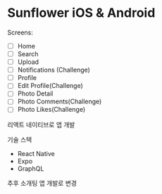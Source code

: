 # Sunflower iOS & Android

Screens:
- [ ] Home
- [ ] Search
- [ ] Upload
- [ ] Notifications (Challenge)
- [ ] Profile
- [ ] Edit Profile(Challenge)
- [ ] Photo Detail
- [ ] Photo Comments(Challenge)
- [ ] Photo Likes(Challenge)

리액트 네이티브로 앱 개발

기술 스택
- React Native
- Expo
- GraphQL

추후 소개팅 앱 개발로 변경 
